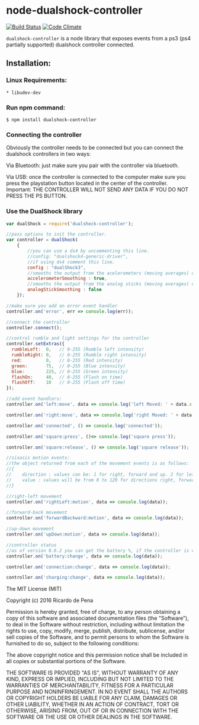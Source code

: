 node-dualshock-controller
=========================
[![Build Status](https://travis-ci.org/rdepena/node-dualshock-controller.png?branch=master)](https://travis-ci.org/rdepena/node-dualshock-controller) [![Code Climate](https://codeclimate.com/github/rdepena/node-dualshock-controller.png)](https://codeclimate.com/github/rdepena/node-dualshock-controller)

`dualshock-controller` is a node library that exposes events from a ps3 (ps4 partially supported) dualshock controller connected.

## Installation:

### Linux Requirements:

    * libudev-dev

### Run npm command: ###

    $ npm install dualshock-controller


### Connecting the controller

Obviously the controller needs to be connected but you can connect the dualshock controllers in two ways:

Via Bluetooth: just make sure you pair with the controller via bluetooth.

Via USB: once the controller is connected to the computer make sure you press the playstation button located in the center of the controller. Important: THE CONTROLLER WILL NOT SEND ANY DATA IF YOU DO NOT PRESS THE PS BUTTON.


### Use the DualShock library

~~~~ js
var dualShock = require('dualshock-controller');

//pass options to init the controller.
var controller = dualShock(
    {
        //you can use a ds4 by uncommenting this line.
        //config: "dualshock4-generic-driver",
        //if using ds4 comment this line.
        config : "dualShock3",
        //smooths the output from the acelerometers (moving averages) defaults to true
        accelerometerSmoothing : true,
        //smooths the output from the analog sticks (moving averages) defaults to false
        analogStickSmoothing : false
    });

//make sure you add an error event handler
controller.on('error', err => console.log(err));

//connect the controller
controller.connect();

//control rumble and light settings for the controller
controller.setExtras({
  rumbleLeft:  0,   // 0-255 (Rumble left intensity)
  rumbleRight: 0,   // 0-255 (Rumble right intensity)
  red:         0,   // 0-255 (Red intensity)
  green:       75,  // 0-255 (Blue intensity)
  blue:        225, // 0-255 (Green intensity)
  flashOn:     40,  // 0-255 (Flash on time)
  flashOff:    10   // 0-255 (Flash off time)
});

//add event handlers:
controller.on('left:move', data => console.log('left Moved: ' + data.x + ' | ' + data.y));

controller.on('right:move', data => console.log('right Moved: ' + data.x + ' | ' + data.y));

controller.on('connected', () => console.log('connected'));

controller.on('square:press', ()=> console.log('square press'));

controller.on('square:release', () => console.log('square release'));

//sixasis motion events:
//the object returned from each of the movement events is as follows:
//{
//    direction : values can be: 1 for right, forward and up. 2 for left, backwards and down.
//    value : values will be from 0 to 120 for directions right, forward and up and from 0 to -120 for left, backwards and down.
//}

//right-left movement
controller.on('rightLeft:motion', data => console.log(data));

//forward-back movement
controller.on('forwardBackward:motion', data => console.log(data));

//up-down movement
controller.on('upDown:motion', data => console.log(data));

//controller status
//as of version 0.6.2 you can get the battery %, if the controller is connected and if the controller is charging
controller.on('battery:change', data => console.log(data));

controller.on('connection:change', data => console.log(data));

controller.on('charging:change', data => console.log(data));

~~~~

The MIT License (MIT)

Copyright (c) 2016 Ricardo de Pena

Permission is hereby granted, free of charge, to any person obtaining a copy of
this software and associated documentation files (the "Software"), to deal in
the Software without restriction, including without limitation the rights to
use, copy, modify, merge, publish, distribute, sublicense, and/or sell copies of
the Software, and to permit persons to whom the Software is furnished to do so,
subject to the following conditions:

The above copyright notice and this permission notice shall be included in all
copies or substantial portions of the Software.

THE SOFTWARE IS PROVIDED "AS IS", WITHOUT WARRANTY OF ANY KIND, EXPRESS OR
IMPLIED, INCLUDING BUT NOT LIMITED TO THE WARRANTIES OF MERCHANTABILITY, FITNESS
FOR A PARTICULAR PURPOSE AND NONINFRINGEMENT. IN NO EVENT SHALL THE AUTHORS OR
COPYRIGHT HOLDERS BE LIABLE FOR ANY CLAIM, DAMAGES OR OTHER LIABILITY, WHETHER
IN AN ACTION OF CONTRACT, TORT OR OTHERWISE, ARISING FROM, OUT OF OR IN
CONNECTION WITH THE SOFTWARE OR THE USE OR OTHER DEALINGS IN THE SOFTWARE.
